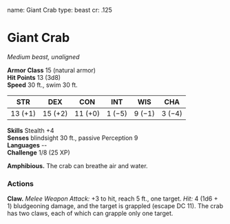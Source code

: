 name: Giant Crab
type: beast
cr: .125

# Giant Crab 
_Medium beast, unaligned_

**Armor Class** 15 (natural armor)    
**Hit Points** 13 (3d8)    
**Speed** 30 ft., swim 30 ft.

| STR     | DEX     | CON     | INT     | WIS     | CHA     |
|---------|---------|---------|---------|---------|---------|
| 13 (+1) | 15 (+2) | 11 (+0) | 1 (−5)  | 9 (−1)  | 3 (−4)  |  

**Skills** Stealth +4    
**Senses** blindsight 30 ft., passive Perception 9    
**Languages** --    
**Challenge** 1/8 (25 XP)   

**Amphibious.** The crab can breathe air and water. 

### Actions 
**Claw.** _Melee Weapon Attack:_ +3 to hit, reach 5 ft., one target. _Hit:_ 4 (1d6 + 1) bludgeoning damage, and the target is grappled (escape DC 11). The crab has two claws, each of which can grapple only one target.